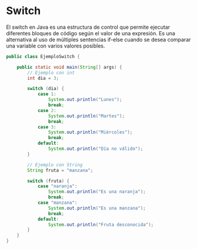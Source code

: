 # Switch

El switch en Java es una estructura de control que permite ejecutar diferentes bloques de código según el valor de una expresión. Es una alternativa al uso de múltiples sentencias if-else cuando se desea comparar una variable con varios valores posibles.

```java
public class EjemploSwitch {

    public static void main(String[] args) {
        // Ejemplo con int
        int dia = 3;

        switch (dia) {
            case 1:
                System.out.println("Lunes");
                break;
            case 2:
                System.out.println("Martes");
                break;
            case 3:
                System.out.println("Miércoles");
                break;
            default:
                System.out.println("Día no válido");
        }

        // Ejemplo con String
        String fruta = "manzana";

        switch (fruta) {
            case "naranja":
                System.out.println("Es una naranja");
                break;
            case "manzana":
                System.out.println("Es una manzana");
                break;
            default:
                System.out.println("Fruta desconocida");
        }
    }
}

```
